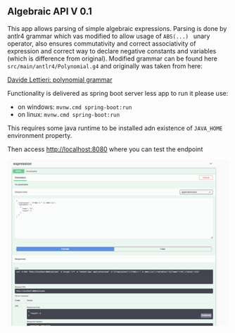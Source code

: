 ## Algebraic API V 0.1

This app allows parsing of simple algebraic expressions. Parsing is done by antlr4 grammar which vas modified to allow
usage of `ABS(...) ` unary operator, also ensures commutativity and correct associativity of expression and correct way
to declare negative constants and variables (which is difference from original). Modified grammar can be found
here `src/main/antlr4/Polynomial.g4` and originally was taken from here:

[Davide Lettieri: polynomial grammar](https://davidelettieri.it/c%23/antlr/polynomial/2017/12/25/antlr-polynomial.html)

Functionality is delivered as spring boot server less app to run it please use:

* on windows: `mvnw.cmd spring-boot:run`
* on linux: `mvnw.cmd spring-boot:run`

This requires some java runtime to be installed adn existence of `JAVA_HOME` environment property.

Then
access [http://localhost:8080](http://localhost:8080/swagger-ui/index.html?configUrl=/v3/api-docs/swagger-config#/expression/newEmployee)
where you can test the endpoint

![swgger-ui for polynomial api](assets/swagger.png "Happy testing!")


